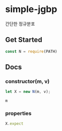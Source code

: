 # simple-jgbp
간단한 정규분포

## Get Started
```js
const N = require(PATH)
```

## Docs
### constructor(m, v)
```js
let X = new N(m, v);
```
`m`

### properties
```js
X.expect
```
